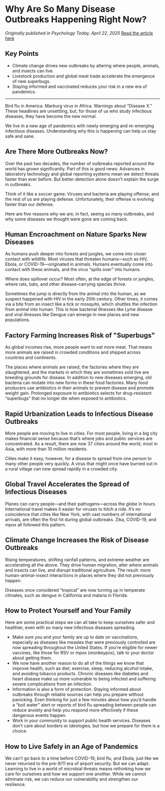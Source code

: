 # Why Are So Many Disease Outbreaks Happening Right Now?

*Originally published in Psychology Today, April 22, 2025*
[Read the article here](https://www.psychologytoday.com/us/blog/fevered-mind/202504/why-are-so-many-disease-outbreaks-happening-right-now)

## Key Points

* Climate change drives new outbreaks by altering where people, animals, and insects can live.
* Livestock production and global meat trade accelerate the emergence of new superbugs.
* Staying informed and vaccinated reduces your risk in a new era of pandemics.

---

Bird flu in America. Marburg virus in Africa. Warnings about “Disease X.” These headlines are unsettling, but, for those of us who study infectious diseases, they have become the new normal.

We live in a new age of pandemics with newly emerging and re-emerging infectious diseases. Understanding why this is happening can help us stay safe and sane.

## Are There More Outbreaks Now?

Over the past two decades, the number of outbreaks reported around the world has grown significantly. Part of this is good news: Advances in laboratory technology and global reporting systems mean we detect threats faster than ever before. But better detection alone doesn’t explain the surge in outbreaks.

Think of it like a soccer game: Viruses and bacteria are playing offense, and the rest of us are playing defense. Unfortunately, their offense is evolving faster than our defense.

Here are five reasons why we are, in fact, seeing so many outbreaks, and why some diseases we thought were gone are coming back.

## Human Encroachment on Nature Sparks New Diseases

As humans push deeper into forests and jungles, we come into closer contact with wildlife. Most viruses that threaten humans—such as HIV, Ebola, or COVID-19—originated in animals. Humans eventually come into contact with these animals, and the virus “spills over” into humans.

Where does spillover occur? Most often, at the edge of forests or jungles, where rats, bats, and other disease-carrying species thrive.

Sometimes the jump is directly from the animal into the human, as we suspect happened with HIV in the early 20th century. Other times, it comes via a bite from an insect like a tick or mosquito, which shuttles the infection from animal into human. This is how bacterial illnesses like Lyme disease and viral illnesses like Dengue can emerge in new places and new populations.

## Factory Farming Increases Risk of "Superbugs"

As global incomes rise, more people want to eat more meat. That means more animals are raised in crowded conditions and shipped across countries and continents.

The places where animals are raised, the factories where they are slaughtered, and the markets in which they are sometimes sold live are breeding grounds for disease. In addition to new diseases emerging, old bacteria can mutate into new forms in these food factories. Many food producers use antibiotics in their animals to prevent disease and promote weight gain. Prolonged exposure to antibiotics selects for drug-resistant “superbugs” that no longer die when exposed to antibiotics.

## Rapid Urbanization Leads to Infectious Disease Outbreaks

More people are moving to live in cities. For most people, living in a big city makes financial sense because that’s where jobs and public services are concentrated. As a result, there are now 37 cities around the world, most in Asia, with more than 10 million residents.

Cities make it easy, however, for a disease to spread from one person to many other people very quickly. A virus that might once have burned out in a rural village can now spread rapidly in a crowded city.

## Global Travel Accelerates the Spread of Infectious Diseases

Planes can carry people—and their pathogens—across the globe in hours. International travel makes it easier for viruses to hitch a ride. It’s no coincidence that cities like New York, with vast numbers of international arrivals, are often the first hit during global outbreaks. Zika, COVID-19, and mpox all followed this pattern.

## Climate Change Increases the Risk of Disease Outbreaks

Rising temperatures, shifting rainfall patterns, and extreme weather are accelerating all the above. They drive human migration, alter where animals and insects can live, and disrupt traditional agriculture. The result: more human-animal-insect interactions in places where they did not previously happen.

Diseases once considered “tropical” are now turning up in temperate climates, such as dengue in California and malaria in Florida.

## How to Protect Yourself and Your Family

Here are some practical steps we can all take to keep ourselves safer and healthier, even with so many new infectious diseases spreading.

* Make sure you and your family are up to date on vaccinations, especially as diseases like measles that were previously controlled are now spreading throughout the United States. If you’re eligible for newer vaccines, like those for RSV or mpox (monkeypox), talk to your doctor about getting them.
* We now have another reason to do all of the things we know that improve health, such as diet, exercise, sleep, reducing alcohol intake, and avoiding tobacco products. Chronic diseases like diabetes and heart disease make us more vulnerable to being infected and suffering severe complications from an infection.
* Information is also a form of protection. Staying informed about outbreaks through reliable sources can help you prepare without panicking. Even thinking for just a few minutes about how you’d handle a “boil water” alert or reports of bird flu spreading between people can reduce anxiety and help you respond more effectively if these dangerous events happen.
* Work in your community to support public health services. Diseases don’t care about borders or ideologies, but how we prepare for them is a choice.

## How to Live Safely in an Age of Pandemics

We can’t go back to a time before COVID-19, bird flu, and Ebola, just like we never returned to the pre-9/11 era of airport security. But we can adapt. Learning to live in a world of microbial threats means rethinking how we care for ourselves and how we support one another. While we cannot eliminate risk, we can reduce our vulnerability and strengthen our resilience.
